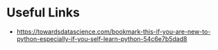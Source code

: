 # Useful Links

 * https://towardsdatascience.com/bookmark-this-if-you-are-new-to-python-especially-if-you-self-learn-python-54c6e7b5dad8

